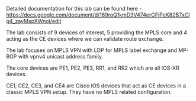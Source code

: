 Detailed documentation for this lab can be found here - https://docs.google.com/document/d/169roQ1kmD3V474erGFjPeK82B7xClg4_zayMspXWnoI/edit

The lab consists of 9 devices of interest, 5 providing the MPLS core and 4 acting as the CE devices where we can validate route exchange.

The lab focuses on MPLS VPN with LDP for MPLS label exchange and MP-BGP with vpnv4 unicast address family.

The core devices are PE1, PE2, PE3, RR1, and RR2 which are all IOS-XR devices.

CE1, CE2, CE3, and CE4 are Cisco IOS devices that act as CE devices in a classic MPLS VPN setup. They have no MPLS related configuration.
